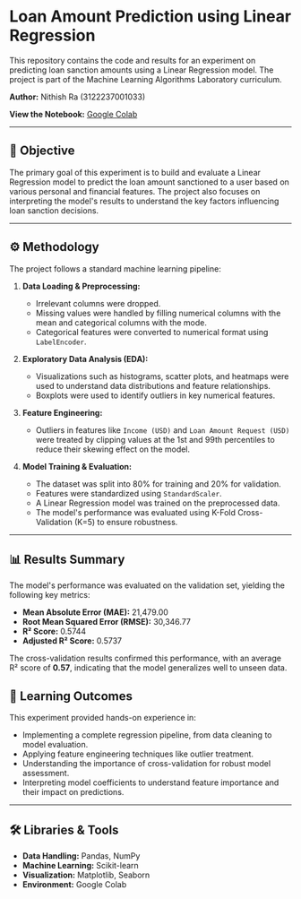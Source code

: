 # Loan Amount Prediction using Linear Regression

This repository contains the code and results for an experiment on predicting loan sanction amounts using a Linear Regression model. The project is part of the Machine Learning Algorithms Laboratory curriculum.

**Author:** Nithish Ra (3122237001033)

**View the Notebook:** [Google Colab](https://colab.research.google.com/drive/1n0g0KsdB0dNnbC9o3tz2XlrkPUwnK8-J)

---

## 🎯 Objective

The primary goal of this experiment is to build and evaluate a Linear Regression model to predict the loan amount sanctioned to a user based on various personal and financial features. The project also focuses on interpreting the model's results to understand the key factors influencing loan sanction decisions.

---

## ⚙️ Methodology

The project follows a standard machine learning pipeline:

1.  **Data Loading & Preprocessing:**
    * Irrelevant columns were dropped.
    * Missing values were handled by filling numerical columns with the mean and categorical columns with the mode.
    * Categorical features were converted to numerical format using `LabelEncoder`.

2.  **Exploratory Data Analysis (EDA):**
    * Visualizations such as histograms, scatter plots, and heatmaps were used to understand data distributions and feature relationships.
    * Boxplots were used to identify outliers in key numerical features.

3.  **Feature Engineering:**
    * Outliers in features like `Income (USD)` and `Loan Amount Request (USD)` were treated by clipping values at the 1st and 99th percentiles to reduce their skewing effect on the model.

4.  **Model Training & Evaluation:**
    * The dataset was split into 80% for training and 20% for validation.
    * Features were standardized using `StandardScaler`.
    * A Linear Regression model was trained on the preprocessed data.
    * The model's performance was evaluated using K-Fold Cross-Validation (K=5) to ensure robustness.

---

## 📊 Results Summary

The model's performance was evaluated on the validation set, yielding the following key metrics:

* **Mean Absolute Error (MAE):** 21,479.00
* **Root Mean Squared Error (RMSE):** 30,346.77
* **R² Score:** 0.5744
* **Adjusted R² Score:** 0.5737

The cross-validation results confirmed this performance, with an average R² score of **0.57**, indicating that the model generalizes well to unseen data.



## 🧠 Learning Outcomes

This experiment provided hands-on experience in:
* Implementing a complete regression pipeline, from data cleaning to model evaluation.
* Applying feature engineering techniques like outlier treatment.
* Understanding the importance of cross-validation for robust model assessment.
* Interpreting model coefficients to understand feature importance and their impact on predictions.

---

## 🛠️ Libraries & Tools

* **Data Handling:** Pandas, NumPy
* **Machine Learning:** Scikit-learn
* **Visualization:** Matplotlib, Seaborn
* **Environment:** Google Colab

